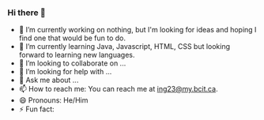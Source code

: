 ### Hi there 👋

- 🔭 I’m currently working on nothing, but I'm looking for ideas and hoping I find one that would be fun to do.
- 🌱 I’m currently learning Java, Javascript, HTML, CSS but looking forward to learning new languages.
- 👯 I’m looking to collaborate on ...
- 🤔 I’m looking for help with ...
- 💬 Ask me about ...
- 📫 How to reach me: You can reach me at ing23@my.bcit.ca.
- 😄 Pronouns: He/Him  
- ⚡ Fun fact: 
